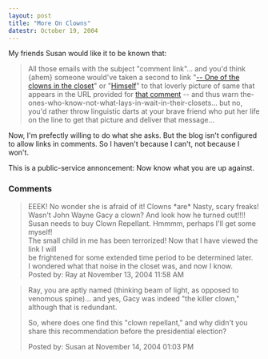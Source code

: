 ```yaml
---
layout: post
title: "More On Clowns"
datestr: October 19, 2004
---
```


My friends Susan would like it to be known that:
<blockquote>All those emails with the subject "comment link"... and you'd think {ahem} someone would've taken a second to link "<a href="http://www.gack.com/muwahahaha/out_of_the_closet.htm" title="Himself">-- One of the clowns in the closet</a>" or "<a href="http://www.gack.com/muwahahaha/out_of_the_closet.htm" title="Himself">Himself</a>" to that loverly picture of same that appears in the URL provided for <a href="/2004/10/10/2004-10-10-324">that comment</a> -- and thus warn the-ones-who-know-not-what-lays-in-wait-in-their-closets... but no, you'd rather throw linguistic darts at your brave friend who put her life on the line to get that picture and deliver that message...</blockquote>

Now, I'm prefectly willing to do what she asks.  But the blog isn't configured to allow links in comments.  So I haven't because I can't, not because I won't.

This is a public-service annoncement: Now know what you are up against.

### Comments

<blockquote>
EEEK! No wonder she is afraid of it! Clowns *are* Nasty, scary freaks!<br />
Wasn't John Wayne Gacy a clown? And look how he turned out!!!!<br />
Susan needs to buy Clown Repellant. Hmmmm, perhaps I'll get some myself!<br />
The small child in me has been terrorized! Now that I have viewed the link I will <br />
be frightened for some extended time period to be determined later. <br />
I wondered what that noise in the closet was, and now I know.
<div class="post-meta">Posted by: Ray at November 13, 2004 11:58 AM</div> </blockquote>

<blockquote>
Ray, you are aptly named (thinking beam of light, as opposed to venomous spine)... and yes, Gacy was indeed "the killer clown," although that is redundant. 

So, where does one find this "clown repellant," and why didn't you share this recommendation before the presidential election?
<div class="post-meta">Posted by: Susan at November 14, 2004 01:03 PM</div> </blockquote>

